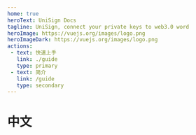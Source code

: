 ```yaml
---
home: true
heroText: UniSign Docs
tagline: UniSign, connect your private keys to web3.0 word
heroImage: https://vuejs.org/images/logo.png
heroImageDark: https://vuejs.org/images/logo.png
actions:
 - text: 快速上手
   link: ./guide
   type: primary
 - text: 简介
   link: /guide
   type: secondary
---
```

# 中文